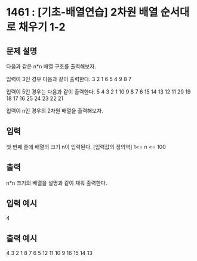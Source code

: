 # 1461 : [기초-배열연습] 2차원 배열 순서대로 채우기 1-2
  
## 문제 설명    
다음과 같은 n*n 배열 구조를 출력해보자.

입력이 3인 경우 다음과 같이 출력한다.
3 2 1
6 5 4
9 8 7

입력이 5인 경우는 다음과 같이 출력한다.
5 4 3 2 1
10 9 8 7 6
15 14 13 12 11
20 19 18 17 16
25 24 23 22 21

입력이 n인 경우의 2차원 배열을 출력해보자.

## 입력
 첫 번째 줄에 배열의 크기 n이 입력된다.
[입력값의 정의역]
1<= n <= 100

## 출력
n*n 크기의 배열을 설명과 같이 채워 출력한다.

## 입력 예시   
4

## 출력 예시
4 3 2 1 
8 7 6 5 
12 11 10 9 
16 15 14 13 